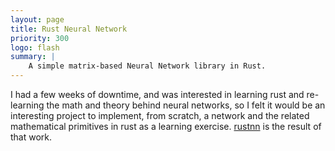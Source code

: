 ```yaml
---
layout: page
title: Rust Neural Network
priority: 300
logo: flash
summary: |
    A simple matrix-based Neural Network library in Rust.
---
```


I had a few weeks of downtime, and was interested in learning rust and
re-learning the math and theory behind neural networks, so I felt it would be an
interesting project to implement, from scratch, a network and the related
mathematical primitives in rust as a learning exercise.
[rustnn](https://github.com/joshuamorton/rustnn) is the result of that work.
